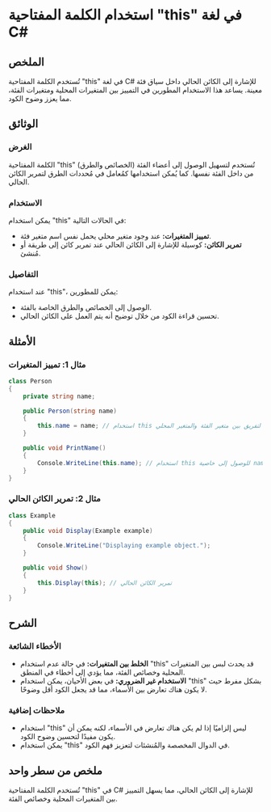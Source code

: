 <!--
Meta Description: # استخدام الكلمة المفتاحية "this" في لغة C# ## الملخص تُستخدم الكلمة المفتاحية "this" في لغة C# للإشارة إلى الكائن الحالي داخل سياق فئة معينة. يساعد ه...
Meta Keywords: استخدام, إلى, الكائن, الحالي, بين
-->

# استخدام الكلمة المفتاحية "this" في لغة C#

## الملخص
تُستخدم الكلمة المفتاحية "this" في لغة C# للإشارة إلى الكائن الحالي داخل سياق فئة معينة. يساعد هذا الاستخدام المطورين في التمييز بين المتغيرات المحلية ومتغيرات الفئة، مما يعزز وضوح الكود.

## الوثائق
### الغرض
الكلمة المفتاحية "this" تُستخدم لتسهيل الوصول إلى أعضاء الفئة (الخصائص والطرق) من داخل الفئة نفسها. كما يُمكن استخدامها كمُعامل في مُحددات الطرق لتمرير الكائن الحالي.

### الاستخدام
يمكن استخدام "this" في الحالات التالية:
- **تمييز المتغيرات:** عند وجود متغير محلي يحمل نفس اسم متغير فئة.
- **تمرير الكائن:** كوسيلة للإشارة إلى الكائن الحالي عند تمرير كائن إلى طريقة أو مُنشئ.

### التفاصيل
عند استخدام "this"، يمكن للمطورين:
- الوصول إلى الخصائص والطرق الخاصة بالفئة.
- تحسين قراءة الكود من خلال توضيح أنه يتم العمل على الكائن الحالي.

## الأمثلة
### مثال 1: تمييز المتغيرات
```csharp
class Person
{
    private string name;

    public Person(string name)
    {
        this.name = name; // استخدام this لتفريق بين متغير الفئة والمتغير المحلي
    }

    public void PrintName()
    {
        Console.WriteLine(this.name); // استخدام this للوصول إلى خاصية name
    }
}
```

### مثال 2: تمرير الكائن الحالي
```csharp
class Example
{
    public void Display(Example example)
    {
        Console.WriteLine("Displaying example object.");
    }

    public void Show()
    {
        this.Display(this); // تمرير الكائن الحالي
    }
}
```

## الشرح
### الأخطاء الشائعة
- **الخلط بين المتغيرات:** في حالة عدم استخدام "this" قد يحدث لبس بين المتغيرات المحلية وخصائص الفئة، مما يؤدي إلى أخطاء في المنطق.
- **الاستخدام غير الضروري:** في بعض الأحيان، يمكن استخدام "this" بشكل مفرط حيث لا يكون هناك تعارض بين الأسماء، مما قد يجعل الكود أقل وضوحًا.

### ملاحظات إضافية
- استخدام "this" ليس إلزاميًا إذا لم يكن هناك تعارض في الأسماء، لكنه يمكن أن يكون مفيدًا لتحسين وضوح الكود.
- يمكن استخدام "this" في الدوال المخصصة والمُنشئات لتعزيز فهم الكود.

## ملخص من سطر واحد
تُستخدم الكلمة المفتاحية "this" في C# للإشارة إلى الكائن الحالي، مما يسهل التمييز بين المتغيرات المحلية وخصائص الفئة.